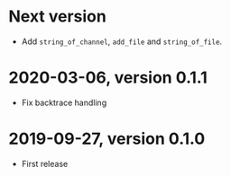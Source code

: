 # Next version

- Add `string_of_channel`, `add_file` and `string_of_file`.

# 2020-03-06, version 0.1.1

- Fix backtrace handling

# 2019-09-27, version 0.1.0

- First release
